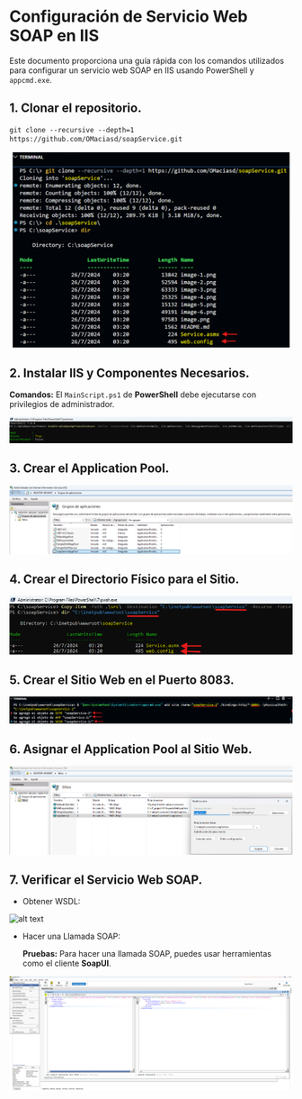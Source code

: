 # Configuración de Servicio Web SOAP en IIS

Este documento proporciona una guía rápida con los comandos utilizados para configurar un servicio web SOAP en IIS usando PowerShell y `appcmd.exe`.

## 1. **Clonar el repositorio.**

```git
git clone --recursive --depth=1 https://github.com/OMaciasd/soapService.git
```

![alt text][git]

## 2. **Instalar IIS y Componentes Necesarios.**

**Comandos:** El `MainScript.ps1` de **PowerShell** debe ejecutarse con privilegios de administrador.

![alt text][powershell]

## 3. **Crear el Application Pool.**

![alt text][iis]

## 4. **Crear el Directorio Físico para el Sitio.**

![alt text][explorer]

## 5. **Crear el Sitio Web en el Puerto 8083.**

![alt text][port]

## 6. **Asignar el Application Pool al Sitio Web.**

![alt text][sites]

## 7. **Verificar el Servicio Web SOAP.**

- Obtener WSDL:

![alt text][curl]

- Hacer una Llamada SOAP:

  **Pruebas:** Para hacer una llamada SOAP, puedes usar herramientas como el cliente **SoapUI**.

![alt text][soapui]

[git]: assets/images/git.png
[powershell]: assets/images/powershell.png
[iis]: assets/images/iis.png
[explorer]: assets/images/explorer.png
[port]: assets/images/port.png
[sites]: assets/images/sites.png
[soapui]: assets/images/soapui.png
[curl]: curl.png
